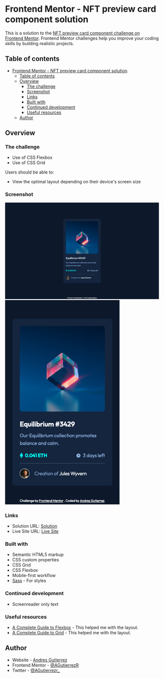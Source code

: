 # Frontend Mentor - NFT preview card component solution

This is a solution to the [NFT preview card component challenge on Frontend Mentor](https://www.frontendmentor.io/challenges/nft-preview-card-component-SbdUL_w0U). Frontend Mentor challenges help you improve your coding skills by building realistic projects. 

## Table of contents

- [Frontend Mentor - NFT preview card component solution](#frontend-mentor---nft-preview-card-component-solution)
  - [Table of contents](#table-of-contents)
  - [Overview](#overview)
    - [The challenge](#the-challenge)
    - [Screenshot](#screenshot)
    - [Links](#links)
    - [Built with](#built-with)
    - [Continued development](#continued-development)
    - [Useful resources](#useful-resources)
  - [Author](#author)

## Overview

### The challenge

- Use of CSS Flexbox
- Use of CSS Grid

Users should be able to:

- View the optimal layout depending on their device's screen size

### Screenshot

![screenshot of the desktop at 1440px](./screenshots/desktop-screenshot.png)
![screenshot of the desktop at 375px](./screenshots/mobile-screenshot.png)

### Links

- Solution URL: [Solution](https://github.com/AGutierrezR/single-price-grid-component)
- Live Site URL: [Live Site](https://agutierrezr.github.io/single-price-grid-component/)

### Built with

- Semantic HTML5 markup
- CSS custom properties
- CSS Grid
- CSS Flexbox
- Mobile-first workflow
- [Sass](https://sass-lang.com/) - For styles

### Continued development

- Screenreader only text

### Useful resources

- [A Complete Guide to Flexbox](https://css-tricks.com/snippets/css/a-guide-to-flexbox/) - This helped me with the layout.
- [A Complete Guide to Grid](https://css-tricks.com/snippets/css/complete-guide-grid/) - This helped me with the layout.

## Author

- Website - [Andres Gutierrez](https://agutierrezr.github.io/)
- Frontend Mentor - [@AGutierrezR](https://www.frontendmentor.io/profile/AGutierrezR)
- Twitter - [@AGutierrezr_](https://twitter.com/AGutierrezr_)